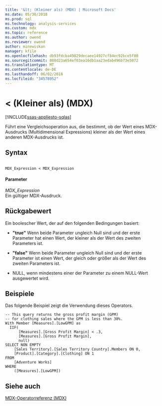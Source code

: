 ```yaml
---
title: '&lt; (Kleiner als) (MDX) | Microsoft Docs'
ms.date: 05/30/2018
ms.prod: sql
ms.technology: analysis-services
ms.custom: mdx
ms.topic: reference
ms.author: owend
ms.reviewer: owend
author: minewiskan
manager: kfile
ms.openlocfilehash: db93fdcba49829decaee14927cf84ec92bce5f80
ms.sourcegitcommit: 808d23a654ef03ea16db1aa23edab496b73e5072
ms.translationtype: MT
ms.contentlocale: de-DE
ms.lasthandoff: 06/02/2018
ms.locfileid: "34578952"
---
```

# <a name="lt-less-than-mdx"></a>&lt; (Kleiner als) (MDX)
[!INCLUDE[ssas-appliesto-sqlas](../includes/ssas-appliesto-sqlas.md)]

  Führt eine Vergleichsoperation aus, die bestimmt, ob der Wert eines MDX-Ausdrucks (Multidimensional Expressions) kleiner als der Wert eines anderen MDX-Ausdrucks ist.  
  
## <a name="syntax"></a>Syntax  
  
```  
  
MDX_Expression < MDX_Expression  
```  
  
#### <a name="parameters"></a>Parameter  
 *MDX_Expression*  
 Ein gültiger MDX-Ausdruck.  
  
## <a name="return-value"></a>Rückgabewert  
 Ein boolescher Wert, der auf den folgenden Bedingungen basiert:  
  
-   **"true"** Wenn beide Parameter ungleich Null sind und der erste Parameter hat einen Wert, der kleiner als der Wert des zweiten Parameters ist.  
  
-   **"false"** Wenn beide Parameter ungleich Null sind und der erste Parameter ist einen Wert, der gleich oder größer als der Wert des zweiten Parameters ist.  
  
-   NULL, wenn mindestens einer der Parameter zu einem NULL-Wert ausgewertet wird.  
  
## <a name="examples"></a>Beispiele  
 Das folgende Beispiel zeigt die Verwendung dieses Operators.  
  
```  
-- This query returns the gross profit margin (GPM)  
-- for clothing sales where the GPM is less than 30%.  
With Member [Measures].[LowGPM] as  
  IIF(  
      [Measures].[Gross Profit Margin] < .3,  
      [Measures].[Gross Profit Margin],  
      null)  
SELECT NON EMPTY  
    [Sales Territory].[Sales Territory Country].Members ON 0,  
    [Product].[Category].[Clothing] ON 1  
FROM  
    [Adventure Works]  
WHERE  
    ([Measures].[LowGPM])  
```  
  
## <a name="see-also"></a>Siehe auch  
 [MDX-Operatorreferenz &#40;MDX&#41;](../mdx/mdx-operator-reference-mdx.md)  
  
  
